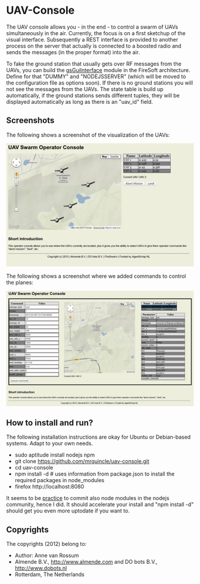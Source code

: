 <!-- Uses markdown syntax for neat display at github -->

# UAV-Console
The UAV console allows you - in the end - to control a swarm of UAVs simultaneously in the air. Currently, the focus is on a first sketchup of the visual interface. Subsequently a REST interface is provided to another process on the server that actually is connected to a boosted radio and sends the messages (in the proper format) into the air.

To fake the ground station that usually gets over RF messages from the UAVs, you can build the [gsGuiInterface](https://github.com/mrquincle/FireSoft/tree/master/gsGuiInterface) module in the FireSoft architecture. Define for that "DUMMY" and "NODEJSSERVER" (which will be moved to the configuration file as options soon). If there is no ground stations you will not see the messages from the UAVs. The state table is build up automatically, if the ground stations sends different tuples, they will be displayed automatically as long as there is an "uav_id" field.

## Screenshots

The following shows a screenshot of the visualization of the UAVs:

![Screenshot](https://github.com/mrquincle/uav-console/raw/master/doc/uav_swarm.png "Screenshot")

The following shows a screenshot where we added commands to control the planes:

![Screenshot](https://github.com/mrquincle/uav-console/raw/master/doc/uav_console.png "Console with commands")

## How to install and run?

The following installation instructions are okay for Ubuntu or Debian-based systems. Adapt to your own needs.

* sudo aptitude install nodejs npm
* git clone https://github.com/mrquincle/uav-console.git
* cd uav-console
* npm install -d # uses information from package.json to install the required packages in node_modules
* firefox http://localhost:8080

It seems to be [practice](http://www.futurealoof.com/posts/nodemodules-in-git.html) to commit also node modules in the nodejs community, hence I did. It should accelerate your install and "npm install -d" should get you even more uptodate if you want to.

## Copyrights
The copyrights (2012) belong to:

- Author: Anne van Rossum
- Almende B.V., http://www.almende.com and DO bots B.V., http://www.dobots.nl
- Rotterdam, The Netherlands


